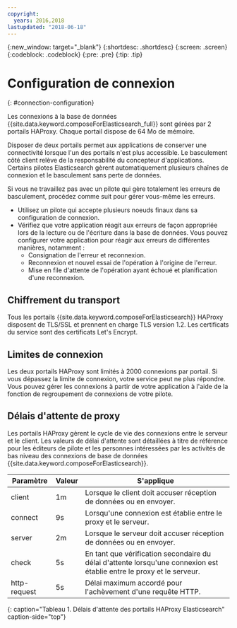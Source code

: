 ```yaml
---
copyright:
  years: 2016,2018
lastupdated: "2018-06-18"
---
```


{:new_window: target="_blank"}
{:shortdesc: .shortdesc}
{:screen: .screen}
{:codeblock: .codeblock}
{:pre: .pre}
{:tip: .tip}

# Configuration de connexion
{: #connection-configuration}

Les connexions à la base de données {{site.data.keyword.composeForElasticsearch_full}} sont gérées par 2 portails HAProxy. Chaque portail dispose de 64 Mo de mémoire.

Disposer de deux portails permet aux applications de conserver une connectivité lorsque l'un des portails n'est plus accessible. Le basculement côté client relève de la responsabilité du concepteur d'applications. Certains pilotes Elasticsearch gèrent automatiquement plusieurs chaînes de connexion et le basculement sans perte de données.

Si vous ne travaillez pas avec un pilote qui gère totalement les erreurs de basculement, procédez comme suit pour gérer vous-même les erreurs.

* Utilisez un pilote qui accepte plusieurs noeuds finaux dans sa configuration de connexion.
* Vérifiez que votre application réagit aux erreurs de façon appropriée lors de la lecture ou de l'écriture dans la base de données. Vous pouvez configurer votre application pour réagir aux erreurs de différentes manières, notamment :
  + Consignation de l'erreur et reconnexion.
  + Reconnexion et nouvel essai de l'opération à l'origine de l'erreur.
  + Mise en file d'attente de l'opération ayant échoué et planification d'une reconnexion.

## Chiffrement du transport

Tous les portails {{site.data.keyword.composeForElasticsearch}} HAProxy disposent de TLS/SSL et prennent en charge TLS version 1.2. Les certificats du service sont des certificats Let's Encrypt.

## Limites de connexion

Les deux portails HAProxy sont limités à 2000 connexions par portail. Si vous dépassez la limite de connexion, votre service peut ne plus répondre. Vous pouvez gérer les connexions à partir de votre application à l'aide de la fonction de regroupement de connexions de votre pilote.

## Délais d'attente de proxy

Les portails HAProxy gèrent le cycle de vie des connexions entre le serveur et le client. Les valeurs de délai d'attente sont détaillées à titre de référence pour les éditeurs de pilote et les personnes intéressées par les activités de bas niveau des connexions de base de données {{site.data.keyword.composeForElasticsearch}}.

Paramètre | Valeur | S'applique
----------|-----------|-----------
client | 1m | Lorsque le client doit accuser réception de données ou en envoyer.
connect | 9s | Lorsqu'une connexion est établie entre le proxy et le serveur.
server | 2m | Lorsque le serveur doit accuser réception de données ou en envoyer.
check | 5s | En tant que vérification secondaire du délai d'attente lorsqu'une connexion est établie entre le proxy et le serveur.
http-request | 5s | Délai maximum accordé pour l'achèvement d'une requête HTTP.
{: caption="Tableau 1. Délais d'attente des portails HAProxy Elasticsearch" caption-side="top"}
